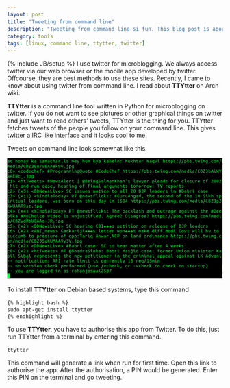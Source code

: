 ```yaml
---
layout: post
title: "Tweeting from command line"
description: "Tweeting from command line si fun. This blog post is about a command line tool named TTYtter which is used for microblogging on twitter" 
category: tools 
tags: [linux, command line, ttytter, twitter]
---
```


{% include JB/setup %}
I use twitter for microblogging. We always access twitter via our web browser or the mobile app developed by twitter. Offcourse, they are best methods to use these sites. Recently, I came to know about using twitter from command line. I read about **TTYtter** on Arch wiki.

**TTYtter** is a command line tool written in Python for microblogging on twitter. If you do not want to see pictures or other graphical things on twitter and just want to read others' tweets, TTYtter is the thing for you. TTYtter fetches tweets of the people you follow on your command line. This gives twitter a IRC like interface and it looks cool to me.

Tweets on command line look somewhat like this.
<p>
	<img src = "/images/ttytter.png">
</p>

To install **TTYtter** on Debian based systems, type this command

    {% highlight bash %}
    sudo apt-get install ttytter
    {% endhighlight %}

To use **TTYtter**, you have to authorise this app from Twitter. To do this, just run TTYtter from a terminal by entering this command.

    ttytter

This command will generate a link when run for first time. Open this link to authorise the app. After the authorisation, a PIN would be generated. Enter this PIN on the terminal and go tweeting.
 
